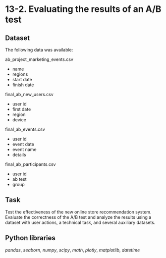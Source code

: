 # 13-2. Evaluating the results of an A/B test

## Dataset

The following data was available:

ab_project_marketing_events.csv 
* name
* regions
* start date
* finish date

final_ab_new_users.csv 
* user id
* first date 
* region 
* device 

final_ab_events.csv 
* user id 
* event date 
* event name
* details 

final_ab_participants.csv
* user id  
* ab test  
* group  

## Task

Test the effectiveness of the new online store recommendation system. Evaluate the correctness of the A/B test and analyze the results using a dataset with user actions, a technical task, and several auxiliary datasets.

## Python libraries

*pandas*, *seaborn*, *numpy*, *scipy*, *math*, *plotly*, *matplotlib*, *datetime*

